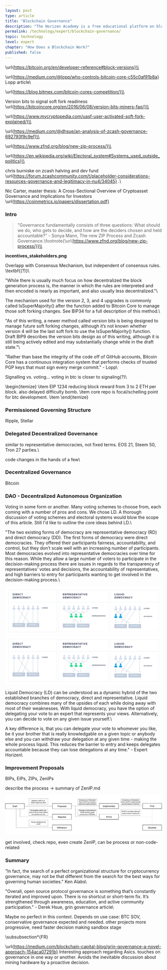```yaml
---
layout: post
type: article
title: "Blockchain Governance"
description: "The Horizen Academy is a free educational platform on blockchain technology, cryptocurrency, and privacy. This chapter is is not available yet. We add content frequently, sign up for our newsletter for notifications when it's released."
permalink: /technology/expert/blockchain-governance/
topic: technology
level: expert
chapter: "How Does a Blockchain Work?"
published: false
---
```


\url{https://bitcoin.org/en/developer-reference#block-versions}\\

\url{https://medium.com/@lopp/who-controls-bitcoin-core-c55c0af91b8a} Lopp article\\

\url{https://blog.bitmex.com/bitcoin-cores-competition/}\\

Version bits to signal soft fork readiness \url{https://bitcoincore.org/en/2016/06/08/version-bits-miners-faq/}\\

\url{https://www.mycryptopedia.com/uasf-user-activated-soft-fork-explained/}\\

\url{https://medium.com/@dhsue/an-analysis-of-zcash-governance-692793f9c9ef}\\

\url{https://www.zfnd.org/blog/new-zip-process/}\\

\url{https://en.wikipedia.org/wiki/Electoral_system#Systems_used_outside_politics}\\

chris burniske on zcash halving and dev fund \url{https://forum.zcashcommunity.com/t/placeholder-considerations-resources-governance-and-legitimacy-in-nu4/34045} .\\

Nic Carter, master thesis:  A Cross-Sectional Overview of Cryptoasset Governance
and Implications for Investors \url{https://coinmetrics.io/papers/dissertation.pdf}

### Intro

> "Governance fundamentally consists of three questions: What should we do, who gets to decide, and how are the deciders chosen and held accountable?" - Sonya Mann, The new ZIP Process and Zcash Governance.\footnote{\url{https://www.zfnd.org/blog/new-zip-process/}}\\


**incentives_stakeholders.png**


Overlapp with Consensus Mechanism, but independent of consensus rules. \textbf{(?)}\\

"While there is usually much focus on how decentralized the block generation process is, the manner in which the rules are interpreted and then encoded is nearly as important, and also usually less decentralized."\\

The mechanism used for the version 2, 3, and 4 upgrades is commonly called IsSuperMajority() after the function added to Bitcoin Core to manage those soft forking changes. See BIP34 for a full description of this method.\\

"As of this writing, a newer method called version bits is being designed to manage future soft forking changes, although it’s not known whether version 4 will be the last soft fork to use the IsSuperMajority() function. Draft BIP9 describes the version bits design as of this writing, although it is still being actively edited and may substantially change while in the draft state."\\

"Rather than base the integrity of the code off of GitHub accounts, Bitcoin Core has a continuous integration system that performs checks of trusted PGP keys that must sign every merge commit." - Lopp\\

Signalling vs. voting... voting in btc is closer to signaling(?)\\


\begin{itemize}
\item EIP 1234 reducing block reward from 3 to 2 ETH per block. also delayed difficulty bomb.
\item core repo is focal/schelling point for btc development.
\item 
\end{itemize}

### Permissioned Governing Structure

Ripple, Stellar

### Delegated Decentralized Governance

similar to representative democracies, not fixed terms.
EOS 21, Steem 50, Tron 27 parties.\\

code changes in the hands of a few\\

### Decentralized Governance

Bitcoin

### DAO - Decentralized Autonomous Organization

Voting in some form or another. Many voting schemes to choose from, each coming with a number of pros and cons. We chose LD. A thorough discussion of voting schemes and electoral systems would blow the scope of this article. Still I'd like to outline the core ideas behind LD.\\

"The two existing forms of democracy are representative democracy (RD) and direct democracy (DD). The first forms of democracy were direct democracies. They offered their participants fairness, accountability, and control, but they don’t scale well with an increasing number of participants. Most democracies evolved into representative democracies over time for this reason. While they allow a large number of voters to participate in the decision-making process there are issues in regards to the transparency of representatives’ votes and decisions, the accountability of representatives, and high barriers to entry for participants wanting to get involved in the decision-making process.\\

![Liquid Democracy](/assets/post_files/technology/expert/2.7-governance/liquid_democracy_D.jpg)
![Liquid Democracy](/assets/post_files/technology/expert/2.7-governance/liquid_democracy_M.jpg)

Liquid Democracy (LD) can be understood as a dynamic hybrid of the two established branches of democracy, direct and representative. Liquid democracy combines many of the upsides of each while doing away with most of their weaknesses. With liquid democracy, you have the option of delegating your vote to an expert that represents your views. Alternatively, you can decide to vote on any given issue yourself.\\

A key difference is, that you can delegate your vote to whomever you like, be it your brother that is really knowledgable on a given topic or anybody else and you can withdraw your delegation at any given time - making the whole process liquid. This reduces the barrier to entry and keeps delegates accountable because they can lose delegations at any time." - Expert Horizen\\

### Improvement Proposals

BIPs, EIPs, ZIPs, ZenIPs

describe the process -> summary of ZenIP.md

![ZenIP Status Flow](/assets/post_files/technology/expert/2.7-governance/zenip_status.png)

get involved, check repo, even create ZenIP, can be process or non-code-related

### Summary

"In fact, the search of a perfect organizational structure for cryptocurrency governance, may not be that different from the search for the best ways for governing human societies." Ken Alabs\\

"Overall, open source protocol governance is something that’s constantly iterated and improved upon. There is no shortcut or short-term fix. It’s strengthened through awareness, education, and active community participation." - Derek Hsue, grin governance article\\

Maybe no perfect in this context. Depends on use case: BTC SOV, conservative governance expected and needed.
other projects more progressive, need faster decision making
sandbox stage

\subsubsection*{FR}

\url{https://medium.com/blockchain-capital-blog/grin-governance-a-novel-approach-154aca07291b}
Interesting approach regarding Asics. touches on governance in one way or another. Avoids the inevitable discussion about mining hardware by a proactive decision. 
